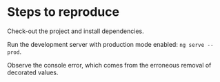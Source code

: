 # Steps to reproduce
Check-out the project and install dependencies.

Run the development server with production mode enabled: `ng serve --prod`.

Observe the console error, which comes from the erroneous removal of decorated values.